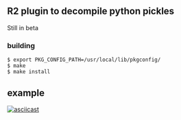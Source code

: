 ## R2 plugin to decompile python pickles

Still in beta

### building

```
$ export PKG_CONFIG_PATH=/usr/local/lib/pkgconfig/
$ make
$ make install
```

## example

[![asciicast](https://asciinema.org/a/1RzLBHWHWyDYtj3GQR1oJZ5zu.svg)](https://asciinema.org/a/1RzLBHWHWyDYtj3GQR1oJZ5zu)

